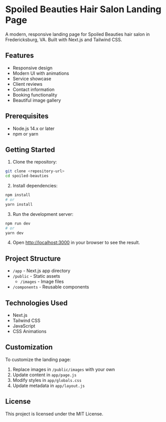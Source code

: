 # Spoiled Beauties Hair Salon Landing Page

A modern, responsive landing page for Spoiled Beauties hair salon in Fredericksburg, VA. Built with Next.js and Tailwind CSS.

## Features

- Responsive design
- Modern UI with animations
- Service showcase
- Client reviews
- Contact information
- Booking functionality
- Beautiful image gallery

## Prerequisites

- Node.js 14.x or later
- npm or yarn

## Getting Started

1. Clone the repository:
```bash
git clone <repository-url>
cd spoiled-beauties
```

2. Install dependencies:
```bash
npm install
# or
yarn install
```

3. Run the development server:
```bash
npm run dev
# or
yarn dev
```

4. Open [http://localhost:3000](http://localhost:3000) in your browser to see the result.

## Project Structure

- `/app` - Next.js app directory
- `/public` - Static assets
  - `/images` - Image files
- `/components` - Reusable components

## Technologies Used

- Next.js
- Tailwind CSS
- JavaScript
- CSS Animations

## Customization

To customize the landing page:

1. Replace images in `/public/images` with your own
2. Update content in `app/page.js`
3. Modify styles in `app/globals.css`
4. Update metadata in `app/layout.js`

## License

This project is licensed under the MIT License. 
